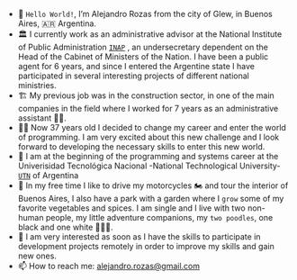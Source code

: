 - 👋 `Hello World!`, I’m Alejandro Rozas from the city of Glew, in Buenos Aires, 🇦🇷 Argentina.
- 🏛️ I currently work as an administrative advisor at the National Institute of Public Administration [`INAP`](https://capacitacion.inap.gob.ar/) , an undersecretary dependent on the Head of the Cabinet of      Ministers of the Nation. I have been a public agent for 6 years, and since I entered the Argentine state I have participated in several interesting projects of different national ministries.
- 🏗️ My previous job was in the construction sector, in one of the main companies in the field where I worked for 7 years as an administrative assistant 👨‍💼.
- 🧔‍♂️ Now 37 years old I decided to change my career and enter the world of programming. I am very excited about this new challenge and I look forward to developing the necessary skills to enter this new world.
- 🌱 I am at the beginning of the programming and systems career at the Univerisidad Tecnológica Nacional -National Technological University-[`UTN`](http://www.sistemas-utnfra.com.ar/#/home) of Argentina
- 🌅 In my free time I like to drive my motorcycles 🏍️ and tour the interior of Buenos Aires, I also have a park with a garden where I `grow` some of my favorite vegetables and spices. I am single and I live with two non-human people, my little adventure companions, my `two poodles`, one black and one white 🐺🐻‍❄️.
- 👀 I am very interested as soon as I have the skills to participate in development projects remotely in order to improve my skills and gain new ones.
- 📫 How to reach me:
                      alejandro.rozas@gmail.com

<!---
arozas/arozas is a ✨ special ✨ repository because its `README.md` (this file) appears on your GitHub profile.
You can click the Preview link to take a look at your changes.
--->
